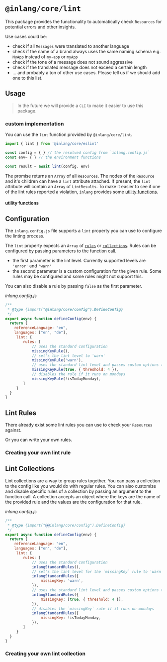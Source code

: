 # `@inlang/core/lint`

This package provides the functionality to automatically check `Resources` for potential errors and other insights.

Use cases could be:
 - check if all `Messages` were translated to another language
 - check if the name of a brand always uses the same naming schema e.g. `MyApp` instead of `my-app` or `myApp`
 - check if the tone of a message does not sound aggressive
 - check if the translated message does not exceed a certain length
 - ... and probably a ton of other use cases. Please tell us if we should add one to this list.
 <!-- TODO: link to discussion -->

## Usage

> In the future we will provide a `CLI` to make it easier to use this package.

### custom implementation

You can use the `lint` function provided by `@inlang/core/lint`.

```ts
import { lint } from '@inlang/core/eslint'

const config = { } // the resolved config from `inlang.config.js`
const env= { } // the environment functions

const result = await lint(config, env)
```

The promise returns an `Array` of all `Resources`. The nodes of the `Resource` and it's children can have a `lint` attribute attached. If present, the `lint` attribute will contain an `Array` of `LintResults`. To make it easier to see if one of the lint rules reported a violation, `inlang` provides some [utility functions](#utility-functions).

#### utility functions

<!-- TODO -->

## Configuration

The `inlang.config.js` file supports a `lint` property you can use to configure the linting process.

The `lint` property expects an `Array` of [`rules`](#lint-rules) or [`collections`](#lint-collections). Rules can be configured by passing parameters to the function call.
 - the first parameter is the lint level. Currently supported levels are `'error'` and `'warn'`
 - the second parameter is a custom configuration for the given rule. Some rules may be configured and some rules might not support this.

You can also disable a rule by passing `false` as the first parameter.

_inlang.config.js_
```js
/**
 * @type {import("@inlang/core/config").DefineConfig}
 */
export async function defineConfig(env) {
  return {
    referenceLanguage: "en",
    languages: ["en", "de"],
	 lint: {
		rules: [
			// uses the standard configuration
			missingKeyRule(),
			// set's the lint level to 'warn'
			missingKeyRule('warn'),
			// uses the standard lint level and passes custom options to the rule
			missingKeyRule(true, { threshold: 4 }),
			// disables the rule if it runs on mondays
			missingKeyRule(!isTodayMonday),
		]
	 }
  }
}
```

## Lint Rules

There already exist some lint rules you can use to check your `Resources` against.
<!-- TODO: link to awesome-inlang repo -->
Or you can write your own rules.

### Creating your own lint rule

<!-- TODO -->
<!-- show utility functions to create a rule -->
<!-- how to pass configuration -->
<!-- how to type it correctly -->
<!-- what does the function need to return -->
<!-- describe visitors -->
<!-- describe what enter and leave does -->
<!-- show how payload works -->
<!-- show an example -->

## Lint Collections

Lint collections are a way to group rules together. You can pass a collection to the config like you would do with regular rules. You can also customize and disable specific rules of a collection by passing an argument to the function call. A collection accepts an object where the keys are the name of the provided rule and the values are the configuration for that rule.

_inlang.config.js_
```js
/**
 * @type {import("@@inlang/core/config").DefineConfig}
 */
export async function defineConfig(env) {
  return {
    referenceLanguage: "en",
    languages: ["en", "de"],
	 lint: {
		rules: [
			// uses the standard configuration
			inlangStandardRules(),
			// set's the lint level for the `missingKey` rule to 'warn'
			inlangStandardRules({
				missingKey: 'warn',
			}),
			// uses the standard lint level and passes custom options to the `missingKey` rule
			inlangStandardRules({
				missingKey: [true, { threshold: 4 }],
			}),
			// disables the `missingKey` rule if it runs on mondays
			inlangStandardRules({
				missingKey: !isTodayMonday,
			}),
		]
	 }
  }
}
```

### Creating your own lint collection

<!-- TODO -->
<!-- show utility functions to create a collection -->
<!-- how to pass configuration -->
<!-- how to type it correctly -->
